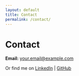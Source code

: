 ```yaml
---
layout: default
title: Contact
permalink: /contact/
---
```


# Contact

**Email:** [your.email@example.com](mailto:your.email@example.com)

Or find me on [LinkedIn](#) | [GitHub](#)  
